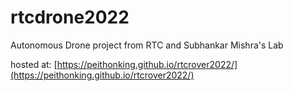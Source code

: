 # rtcdrone2022
Autonomous Drone project from RTC and Subhankar Mishra's Lab

hosted at: [https://peithonking.github.io/rtcrover2022/](https://peithonking.github.io/rtcrover2022/)
